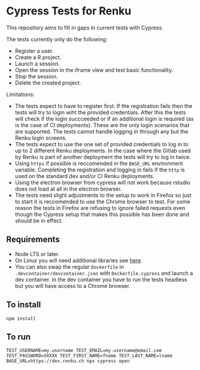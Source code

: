 # Cypress Tests for Renku

This repository aims to fill in gaps in current tests with Cypress.

The tests currently only do the following:
- Register a user.
- Create a R project.
- Launch a session.
- Open the session in the iframe view and test basic functionality.
- Stop the session.
- Delete the created project.

Limitations:
- The tests expect to have to register first. If the registration fails
  then the tests will try to login wiht the provided credentials. After
  this the tests will check if the login succceeded or if an additional
  login is required (as is the case of CI deployments). These are the only
  login scenarios that are supported. The tests cannot handle logging in 
  through any but the Renku login screens.
- The tests expect to use the one set of provided credentials to log in
  to up to 2 different Renku deployments. In the case where the Gitlab used by
  Renku is part of another deployment the tests will try to log in twice.
- Using `https` if possible is reccomended in the `BASE_URL` environment
  variable. Completing the registration and logging in fails if the `http`
  is used on the standard dev and/or CI Renku deployments.
- Using the electron browser from cypress will not work because rstudio does not load at
  all in the electron browser.
- The tests need slight adjustments to the setup to work in Firefox so 
  just to start it is reccomended to use the Chrome browser to test. For some
  reason the tests in Firefox are refusing to ignore failed requests even though
  the Cypress setup that makes this possible has been done and should be in effect.

## Requirements

- Node LTS or later.
- On Linux you will need additional libraries see [here](https://docs.cypress.io/guides/getting-started/installing-cypress#Linux-Prerequisites).
- You can also swap the regular `Dockerfile` in `.devcontainer/devcontainer.json` with `Dockerfile.cypress`
  and launch a dev container. In the dev container you have to run the tests headless but you will
  have access to a Chrome browser.

## To install

```
npm install
```

## To run

```
TEST_USERNAME=my.username TEST_EMAIL=my.username@email.com TEST_PASSWORD=XXXXX TEST_FIRST_NAME=fname TEST_LAST_NAME=lname BASE_URL=https://dev.renku.ch npx cypress open
```
